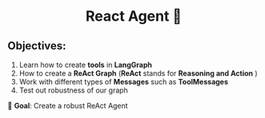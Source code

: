 <div align = center>

# React Agent 📱

</div>

## Objectives:

1. Learn how to create **tools** in **LangGraph**
2. How to create a **ReAct Graph** (**ReAct** stands for **Reasoning and Action** )
3. Work with different types of **Messages** such as **ToolMessages**
4. Test out robustness of our graph

🥅 **Goal**: Create a robust ReAct Agent 